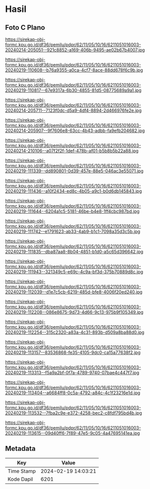 # Hasil

## Foto C Plano

https://sirekap-obj-formc.kpu.go.id/df36/pemilu/pdpr/62/11/05/10/16/6211051016003-20240214-205051--921c8852-a169-406b-9495-ae02b67b4007.jpg

https://sirekap-obj-formc.kpu.go.id/df36/pemilu/pdpr/62/11/05/10/16/6211051016003-20240219-110608--b76a9355-a0ca-4cf7-8ace-88dd678f6c9b.jpg

https://sirekap-obj-formc.kpu.go.id/df36/pemilu/pdpr/62/11/05/10/16/6211051016003-20240219-110817--67e9317a-6b30-4855-81d5-08775689a9a1.jpg

https://sirekap-obj-formc.kpu.go.id/df36/pemilu/pdpr/62/11/05/10/16/6211051016003-20240214-205711--7123f0dc-d5a9-4df4-8894-2d466976fe2e.jpg

https://sirekap-obj-formc.kpu.go.id/df36/pemilu/pdpr/62/11/05/10/16/6211051016003-20240214-205907--9f7606e8-63cc-4b43-adbb-fa9efb204682.jpg

https://sirekap-obj-formc.kpu.go.id/df36/pemilu/pdpr/62/11/05/10/16/6211051016003-20240214-210106--a07f2f2f-1def-478b-af01-b5b8b5b22a88.jpg

https://sirekap-obj-formc.kpu.go.id/df36/pemilu/pdpr/62/11/05/10/16/6211051016003-20240219-111339--dd890801-0d39-457e-88e5-046ac3e55071.jpg

https://sirekap-obj-formc.kpu.go.id/df36/pemilu/pdpr/62/11/05/10/16/6211051016003-20240219-111436--a10f2434-ed8c-4b05-a9c1-b0d6db145843.jpg

https://sirekap-obj-formc.kpu.go.id/df36/pemilu/pdpr/62/11/05/10/16/6211051016003-20240219-111644--6204a1c5-5181-46be-b4e8-1ff4cbc987bd.jpg

https://sirekap-obj-formc.kpu.go.id/df36/pemilu/pdpr/62/11/05/10/16/6211051016003-20240219-111742--e1791623-ab33-4ab9-b1c1-7098a35d3c5b.jpg

https://sirekap-obj-formc.kpu.go.id/df36/pemilu/pdpr/62/11/05/10/16/6211051016003-20240219-111835--dba87aa8-8b04-4851-b1d0-a5c65d396642.jpg

https://sirekap-obj-formc.kpu.go.id/df36/pemilu/pdpr/62/11/05/10/16/6211051016003-20240219-111943--321349c5-e69c-4c9a-bf3d-375b70889d8c.jpg

https://sirekap-obj-formc.kpu.go.id/df36/pemilu/pdpr/62/11/05/10/16/6211051016003-20240219-112039--d1e7c5cb-6219-485d-bfe8-4006f20ed240.jpg

https://sirekap-obj-formc.kpu.go.id/df36/pemilu/pdpr/62/11/05/10/16/6211051016003-20240219-112208--086e8675-9d73-4d66-9c13-975b9f105349.jpg

https://sirekap-obj-formc.kpu.go.id/df36/pemilu/pdpr/62/11/05/10/16/6211051016003-20240219-112254--315c2320-a83a-4c31-893b-d509a8ba88d0.jpg

https://sirekap-obj-formc.kpu.go.id/df36/pemilu/pdpr/62/11/05/10/16/6211051016003-20240219-113157--83536868-fe35-4105-9dc0-ca15a77638f2.jpg

https://sirekap-obj-formc.kpu.go.id/df36/pemilu/pdpr/62/11/05/10/16/6211051016003-20240219-113313--f5a9a2bf-0f7a-4789-9740-07bae4c447f7.jpg

https://sirekap-obj-formc.kpu.go.id/df36/pemilu/pdpr/62/11/05/10/16/6211051016003-20240219-113404--a6684ff8-0c5a-4792-a84c-4c1f23216e1d.jpg

https://sirekap-obj-formc.kpu.go.id/df36/pemilu/pdpr/62/11/05/10/16/6211051016003-20240219-113532--7fba2c9e-e372-4258-bec2-c8fdf795bd4b.jpg

https://sirekap-obj-formc.kpu.go.id/df36/pemilu/pdpr/62/11/05/10/16/6211051016003-20240219-113615--09d40ff6-7f89-47e5-9c05-4a47695141ea.jpg


## Metadata

| Key        | Value               |
| ---------- | ------------------- |
| Time Stamp | 2024-02-19 14:03:21 |
| Kode Dapil | 6201                |



